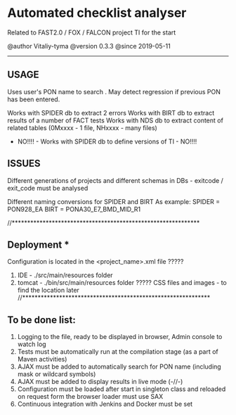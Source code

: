 #  Automated checklist analyser
   Related to FAST2.0 / FOX / FALCON project
   TI for the start

 @author Vitaliy-tyma
 @version 0.3.3
 @since   2019-05-11



*************************************************************
## USAGE
 Uses user's PON name to search .
 May detect regression if previous PON has been entered.

 Works with SPIDER db to extract 2 errors
 Works with BIRT db to extract results of a number of FACT tests
 Works with NDS db to extract content of related tables (0Mxxxx - 1 file, NHxxxx - many files)
 - NO!!!! - Works with SPIDER db to define versions of TI - NO!!!!

## ISSUES
 Different generations of projects and different schemas in DBs - exitcode / exit_code must be analysed

 Different naming conversions for SPIDER and BIRT
 As example:
 SPIDER = PON928_EA
 BIRT = PONA30_E7_BMD_MID_R1

//*************************************************************
## Deployment *
 Configuration is located in the <project_name>.xml file ?????
 1) IDE - ./src/main/resources folder
 2) tomcat - ./bin/src/main/resources folder ?????
 CSS files and images - to find the location later
//*************************************************************

## To be done list:
 1) Logging to the file, ready to be displayed in browser, Admin console to watch log
 2) Tests must be automatically run at the compilation stage (as a part of Maven activities)
 3) AJAX must be added to automatically search for PON name (including mask or wildcard symbols)
 4) AJAX must be added to display results in live mode (-//-)
 5) Configuration must be loaded after start in singleton class and reloaded on request form the browser
 loader must use SAX
 6) Continuous integration with Jenkins and Docker must be set